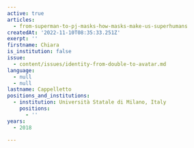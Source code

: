 ```yaml
---
active: true
articles:
  - from-superman-to-pj-masks-how-masks-make-us-superhumans
createdAt: '2022-11-10T08:35:33.251Z'
exerpt: ''
firstname: Chiara
is_institution: false
issue:
  - content/issues/identity-from-double-to-avatar.md
language:
  - null
  - null
lastname: Cappelletto
positions_and_institutions:
  - institution: Università Statale di Milano, Italy
    positions:
      - ''
years:
  - 2018

---
```

